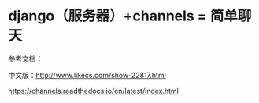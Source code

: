 # django（服务器）+channels = 简单聊天
参考文档：

中文版：http://www.likecs.com/show-22817.html

https://channels.readthedocs.io/en/latest/index.html